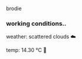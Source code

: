 brodie

<!--weather_start-->
### working conditions..

weather: scattered clouds ☁️

temp: 14.30 °C 👕

<!--weather_end-->
